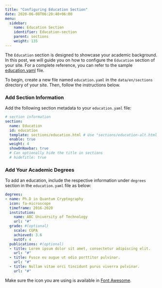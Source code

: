 ```yaml
---
title: "Configuring Education Section"
date: 2020-06-08T06:20:40+06:00
menu:
  sidebar:
    name: Education Section
    identifier: Education-section
    parent: sections
    weight: 135
---
```


The `Education` section is designed to showcase your academic background. In this post, we will guide you on how to configure the `Education` section of your site. For a complete reference, you can refer to the sample [education.yaml](https://github.com/hugo-toha/hugo-toha.github.io/blob/main/data/en/sections/education.yaml) file.

To begin, create a new file named `education.yaml` in the `data/en/sections` directory of your site. Then, follow the instructions below.

### Add Section Information

Add the following section metadata to your `education.yaml` file:

```yaml
# section information
section:
  name: Education
  id: education
  template: sections/education.html # Use "sections/education-alt.html for alternate template.
  enable: true
  weight: 4
  showOnNavbar: true
  # Can optionally hide the title in sections
  # hideTitle: true
```

### Add Your Academic Degrees

To add an education, include the respective information under `degrees` section in the `education.yaml` file as below:

```yaml
degrees:
- name: Ph.D in Quantum Cryptography
  icon: fa-microscope
  timeframe: 2016-2020
  institution:
    name: ABC University of Technology
    url: "#"
  grade: #(optional)
    scale: CGPA
    achieved: 3.6
    outOf: 4
  publications: #(optional)
  - title: Lorem ipsum dolor sit amet, consectetur adipiscing elit.
    url: "#"
  - title: Fusce eu augue ut odio porttitor pulvinar.
    url: "#"
  - title: Nullam vitae orci tincidunt purus viverra pulvinar.
    url: "#"
```

Make sure the icon you are using is available in [Font Awesome](https://fontawesome.com/icons?d=gallery&m=free).

